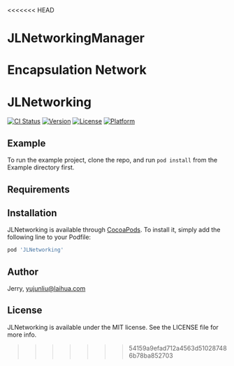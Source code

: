 <<<<<<< HEAD
# JLNetworkingManager
Encapsulation Network
=======
# JLNetworking

[![CI Status](https://img.shields.io/travis/Jerry/JLNetworking.svg?style=flat)](https://travis-ci.org/Jerry/JLNetworking)
[![Version](https://img.shields.io/cocoapods/v/JLNetworking.svg?style=flat)](https://cocoapods.org/pods/JLNetworking)
[![License](https://img.shields.io/cocoapods/l/JLNetworking.svg?style=flat)](https://cocoapods.org/pods/JLNetworking)
[![Platform](https://img.shields.io/cocoapods/p/JLNetworking.svg?style=flat)](https://cocoapods.org/pods/JLNetworking)

## Example

To run the example project, clone the repo, and run `pod install` from the Example directory first.

## Requirements

## Installation

JLNetworking is available through [CocoaPods](https://cocoapods.org). To install
it, simply add the following line to your Podfile:

```ruby
pod 'JLNetworking'
```

## Author

Jerry, yujunliu@laihua.com

## License

JLNetworking is available under the MIT license. See the LICENSE file for more info.
>>>>>>> 54159a9efad712a4563d510287486b78ba852703
